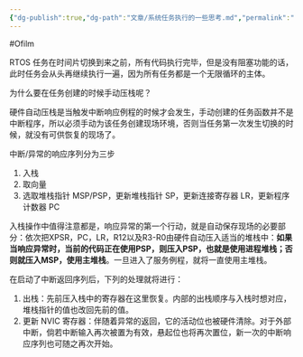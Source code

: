 ```yaml
---
{"dg-publish":true,"dg-path":"文章/系统任务执行的一些思考.md","permalink":"/文章/系统任务执行的一些思考/","dgEnableSearch":"true","created":"2021-12-01T22:54:20.000+08:00","updated":"2023-11-17T14:58:14.000+08:00"}
---
```


#Ofilm 

RTOS 任务在时间片切换到来之前，所有代码执行完毕，但是没有阻塞功能的话，此时任务会从头再继续执行一遍，因为所有任务都是一个无限循环的主体。

为什么要在任务创建的时候手动压栈呢？

硬件自动压栈是当触发中断响应例程的时候才会发生，手动创建的任务函数并不是中断程序，所以必须手动为该任务创建现场环境，否则当任务第一次发生切换的时候，就没有可供恢复的现场了。

中断/异常的响应序列分为三步
1. 入栈
2. 取向量
3. 选取堆栈指针 MSP/PSP，更新堆栈指针 SP，更新连接寄存器 LR，更新程序计数器 PC

入栈操作中值得注意都是，响应异常的第一个行动，就是自动保存现场的必要部分：依次把XPSR，PC，LR，R12以及R3-R0由硬件自动压入适当的堆栈中：**如果当响应异常时，当前的代码正在使用PSP，则压入PSP，也就是使用进程堆栈；否则就压入MSP，使用主堆栈**。一旦进入了服务例程，就将一直使用主堆栈。

在启动了中断返回序列后，下列的处理就将进行：

1. 出栈：先前压入栈中的寄存器在这里恢复。内部的出栈顺序与入栈时想对应，堆栈指针的值也改回先前的值。
2. 更新 NVIC 寄存器：伴随着异常的返回，它的活动位也被硬件清除。对于外部中断，倘若中断输入再次被置为有效，悬起位也将再次置位，新一次的中断响应序列也可随之再次开始。